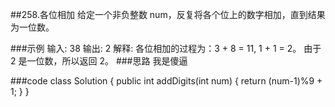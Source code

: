 ##258.各位相加
给定一个非负整数 num，反复将各个位上的数字相加，直到结果为一位数。

###示例
    输入: 38
    输出: 2 
    解释: 各位相加的过程为：3 + 8 = 11, 1 + 1 = 2。 由于 2 是一位数，所以返回 2。
###思路
    我是傻逼
    
###code
    class Solution {
        public int addDigits(int num) {
            return (num-1)%9 + 1;
        }
    }     